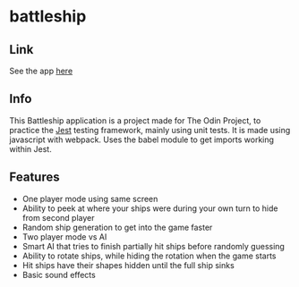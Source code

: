 # battleship

## Link
See the app [here](https://raikho.github.io/battleship/)

## Info
This Battleship application is a project made for The Odin Project, to practice the [Jest](https://jestjs.io/) testing framework, mainly using unit tests. It is made using javascript with webpack. Uses the babel module to get imports working within Jest.

## Features
- One player mode using same screen
- Ability to peek at where your ships were during your own turn to hide from second player
- Random ship generation to get into the game faster
- Two player mode vs AI
- Smart AI that tries to finish partially hit ships before randomly guessing
- Ability to rotate ships, while hiding the rotation when the game starts
- Hit ships have their shapes hidden until the full ship sinks
- Basic sound effects